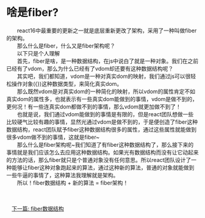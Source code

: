 # 啥是fiber?

&emsp;&emsp;react16中最重要的更新之一就是底层重新更改了架构，采用了一种叫做fiber的架构。
<br>&emsp;&emsp;那么什么是fiber，什么又是fiber架构呢？
<br>&emsp;&emsp;以下只是个人理解
<br>
&emsp;&emsp;首先，fiber是啥，是一种数据结构，在js中说白了就是一种对象。我们在之前已经有了vdom，那么为什么已经有了vdom却还要有这种数据结构呢？<br>
&emsp;&emsp;其实吧，我们都知道，vdom是一种对真实dom的映射，我们通过js可以很轻松操作对象({})这种数据类型，来简化真实dom。<br>
&emsp;&emsp;那么既然vdom是对真实dom的一种简化的映射，所以vdom的属性肯定不如真实dom的属性多，也就表示有一些真实dom能做到的事情，vdom是做不到的，更何况！有一些连真实dom都做不到的事情，那么vdom就更加做不到了！<br>
&emsp;&emsp;也就是说，我们通过vdom能做到的事情是有限的，但是react团队想做一些比较硬气比较有趣的事情，显然光通过vdom是做不到的，于是便创造了fiber这种数据结构，react团队赋予fiber这种数据结构很多的属性，通过这些属性就能做到很多vdom做不到的事情，这就是fiber~<br>
&emsp;&emsp;那么什么是fiber架构呢~我们知道了有fiber这种数据结构了，那么接下来的事情就是我们应该怎么去应用这种数据结构。如果光有数据结构而没有让它动起来的方法的话，那么fiber就只是个普通对象没有任何意思。所以react团队设计了一种能够让fiber这种对象跑起来的算法，通过这种新的算法，普通的对象就能做到一些牛逼的事情了，这种算法我理解就是架构。<br>
&emsp;&emsp;所以！fiber数据结构 + 新的算法 = fiber架构！<br><br><br>

&emsp;[下一篇: fiber数据结构](./fiber2)<br>
